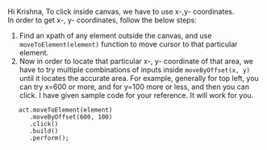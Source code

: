 
Hi Krishna, 
To click inside canvas, we have to use x-,y- coordinates.  
In order to get x-, y- coordinates, follow the below steps: 
1. Find an xpath of any element outside the canvas, and use ``` moveToElement(element) ``` function to move cursor to that particular element. 
2. Now in order to locate that particular x-, y- coordinate of that area, we have to try multiple combinations of inputs inside ```moveByOffset(x, y)``` until it locates the accurate area. For example, generally for top left, you can try x=600 or more, and for y=100 more or less, and then you can click. I have given sample code for your reference. It will work for you. 
```Actions act=new Actions(driver);
   act.moveToElement(element)     
      .moveByOffset(600, 100)  
      .click() 
      .build() 
      .perform();
```
